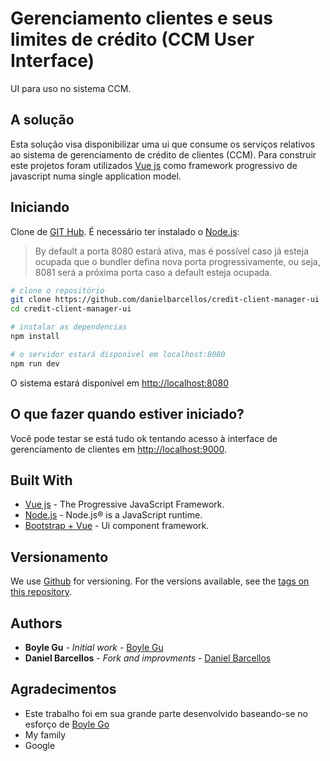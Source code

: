 # Gerenciamento clientes e seus limites de crédito (CCM User Interface)
UI para uso no sistema CCM.

## A solução
Esta solução visa disponibilizar uma ui que consume os serviços relativos ao sistema de gerenciamento de crédito de clientes (CCM). Para construir este projetos foram utilizados [Vue js](https://vuejs.org/) como framework progressivo de javascript numa single application model.

## Iniciando
Clone de [GIT Hub](https://github.com/danielbarcellos/credit-client-manager-ui). É necessário ter instalado o [Node.js](https://nodejs.org/en/):

> By default a porta 8080 estará ativa, mas é possível caso já esteja ocupada que o bundler defina nova porta progressivamente, ou seja, 8081 será a próxima porta caso a default esteja ocupada.

``` bash
# clone o repositório
git clone https://github.com/danielbarcellos/credit-client-manager-ui
cd credit-client-manager-ui

# instalar as dependencias
npm install

# o servidor estará disponivel em localhost:8080
npm run dev

```
O sistema estará disponível em [http://localhost:8080](http://localhost:8080)


## O que fazer quando estiver iniciado?

Você pode testar se está tudo ok tentando acesso à interface de gerenciamento de clientes em [http://localhost:9000](http://localhost:9000).

## Built With

* [Vue js](https://vuejs.org/) - The Progressive JavaScript Framework.
* [Node.js](https://nodejs.org/en/) - Node.js® is a JavaScript runtime.
* [Bootstrap + Vue](https://bootstrap-vue.js.org) - Ui component framework.

## Versionamento

We use [Github](https://github.com) for versioning. For the versions available, see the [tags on this repository](https://github.com/danielbarcellos/credit-client-manager). 

## Authors

* **Boyle Gu** - *Initial work* - [Boyle Gu](https://github.com/boylegu)
* **Daniel Barcellos** - *Fork and improvments* - [Daniel Barcellos](https://github.com/danielbarcellos)

## Agradecimentos

* Este trabalho foi em sua grande parte desenvolvido baseando-se no esforço de [Boyle Go](https://github.com/boylegu)
* My family
* Google

